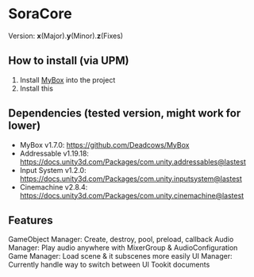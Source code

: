 # SoraCore
Version: **x**(Major).**y**(Minor).**z**(Fixes)

## How to install (via UPM)
1. Install [MyBox](https://github.com/Deadcows/MyBox) into the project
2. Install this

## Dependencies (tested version, might work for lower)
* MyBox v1.7.0: https://github.com/Deadcows/MyBox
* Addressable v1.19.18: https://docs.unity3d.com/Packages/com.unity.addressables@lastest
* Input System v1.2.0: https://docs.unity3d.com/Packages/com.unity.inputsystem@lastest
* Cinemachine v2.8.4: https://docs.unity3d.com/Packages/com.unity.cinemachine@lastest

## Features
GameObject Manager: Create, destroy, pool, preload, callback
Audio Manager: Play audio anywhere with MixerGroup & AudioConfiguration
Game Manager: Load scene & it subscenes more easily
UI Manager: Currently handle way to switch between UI Tookit documents